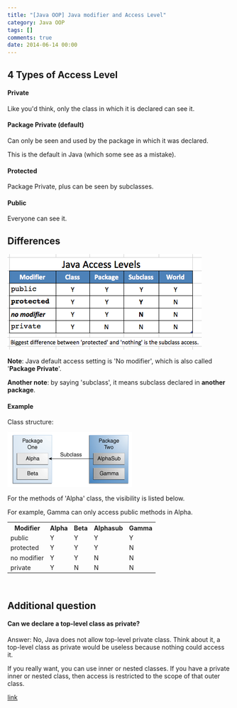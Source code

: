 ```yaml
---
title: "[Java OOP] Java modifier and Access Level"
category: Java OOP
tags: []
comments: true
date: 2014-06-14 00:00
---
```



## 4 Types of Access Level

#### Private

Like you'd think, only the class in which it is declared can see it.

#### Package Private (default)

Can only be seen and used by the package in which it was declared.

This is the default in Java (which some see as a mistake).

#### Protected

Package Private, plus can be seen by subclasses.

#### Public

Everyone can see it.

## Differences

![](/images/java-access-level-table.png)

**Note**: Java default access setting is 'No modifier', which is also called '**Package Private**'.

**Another note**: by saying 'subclass', it means subclass declared in **another package**.

#### Example

Class structure:

![](/images/java-classes-access-level.gif)

For the methods of 'Alpha' class, the visibility is listed below.

For example, Gamma can only access public methods in Alpha.

<table class="tg">
  <tr>
    <th class="tg-031e">Modifier</th>
    <th class="tg-031e">Alpha</th>
    <th class="tg-031e">Beta</th>
    <th class="tg-031e">Alphasub</th>
    <th class="tg-031e">Gamma</th>
  </tr>
  <tr>
    <td class="tg-031e">public</td>
    <td class="tg-031e">Y</td>
    <td class="tg-031e">Y</td>
    <td class="tg-031e">Y</td>
    <td class="tg-031e">Y</td>
  </tr>
  <tr>
    <td class="tg-031e">protected</td>
    <td class="tg-031e">Y</td>
    <td class="tg-031e">Y</td>
    <td class="tg-031e">Y</td>
    <td class="tg-031e">N</td>
  </tr>
  <tr>
    <td class="tg-031e">no modifier</td>
    <td class="tg-031e">Y</td>
    <td class="tg-031e">Y</td>
    <td class="tg-031e">N</td>
    <td class="tg-031e">N</td>
  </tr>
  <tr>
    <td class="tg-031e">private</td>
    <td class="tg-031e">Y</td>
    <td class="tg-031e">N</td>
    <td class="tg-031e">N</td>
    <td class="tg-031e">N</td>
  </tr>
</table>
<br />

## Additional question

#### Can we declare a top-level class as private?

Answer: No, Java does not allow top-level private class. Think about it, a top-level class as private would be useless because nothing could access it.

If you really want, you can use inner or nested classes. If you have a private inner or nested class, then access is restricted to the scope of that outer class.

[link](http://stackoverflow.com/questions/1913863/java-why-can-we-define-a-top-level-class-as-private)
